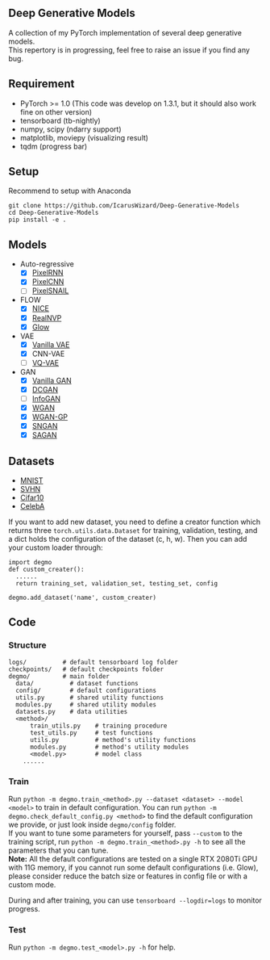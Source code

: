 ## Deep Generative Models
A collection of my PyTorch implementation of several deep generative models.  
This repertory is in progressing, feel free to raise an issue if you find any bug. 

## Requirement  
* PyTorch >= 1.0 (This code was develop on 1.3.1, but it should also work fine on other version)
* tensorboard (tb-nightly)
* numpy, scipy (ndarry support)
* matplotlib, moviepy (visualizing result)
* tqdm (progress bar)

## Setup  
Recommend to setup with Anaconda
```
git clone https://github.com/IcarusWizard/Deep-Generative-Models
cd Deep-Generative-Models
pip install -e .
```

## Models
* Auto-regressive
  * [x] [PixelRNN](http://arxiv.org/abs/1601.06759)
  * [x] [PixelCNN](http://arxiv.org/abs/1606.05328)
  * [ ] [PixelSNAIL](http://arxiv.org/abs/1712.09763)
* FLOW
  - [x] [NICE](https://arxiv.org/abs/1410.8516)
  - [x] [RealNVP](http://arxiv.org/abs/1605.08803)
  - [x] [Glow](http://arxiv.org/abs/1807.03039)
* VAE
  * [x] [Vanilla VAE](http://arxiv.org/abs/1312.6114)
  * [x] CNN-VAE
  * [ ] [VQ-VAE](http://arxiv.org/abs/1711.00937)
* GAN
  * [x] [Vanilla GAN](https://arxiv.org/abs/1406.2661)
  * [x] [DCGAN](https://arxiv.org/abs/1511.06434)
  * [ ] [InfoGAN](http://arxiv.org/abs/1606.03657)
  * [x] [WGAN](http://arxiv.org/abs/1701.07875)
  * [x] [WGAN-GP](https://arxiv.org/abs/1704.00028)
  * [x] [SNGAN](http://arxiv.org/abs/1802.05957)
  * [x] [SAGAN](http://arxiv.org/abs/1805.08318)
  
## Datasets  
* [MNIST](http://yann.lecun.com/exdb/mnist/)
* [SVHN](http://ufldl.stanford.edu/housenumbers/)
* [Cifar10](https://www.cs.toronto.edu/~kriz/cifar.html)
* [CelebA](http://mmlab.ie.cuhk.edu.hk/projects/CelebA.html)  

If you want to add new dataset, you need to define a creator function which returns three `torch.utils.data.Dataset` for training, validation, testing, and a dict holds the configuration of the dataset (c, h, w). Then you can add your custom loader through:
```
import degmo
def custom_creater():
  ......
  return training_set, validation_set, testing_set, config

degmo.add_dataset('name', custom_creater)
```

## Code  
### Structure  
```
logs/          # default tensorboard log folder
checkpoints/   # default checkpoints folder
degmo/         # main folder
  data/          # dataset functions
  config/        # default configurations
  utils.py       # shared utility functions
  modules.py     # shared utility modules
  datasets.py    # data utilities
  <method>/
      train_utils.py    # training procedure
      test_utils.py     # test functions
      utils.py          # method's utility functions
      modules.py        # method's utility modules
      <model.py>        # model class
    ......
```
### Train  
Run `python -m degmo.train_<method>.py --dataset <dataset> --model <model>` to train in default configuration.
You can run `python -m degmo.check_default_config.py <method>` to find the default configuration we provide, or just look inside `degmo/config` folder.  
If you want to tune some parameters for yourself, pass `--custom` to the training script, run `python -m degmo.train_<method>.py -h` to see all the parameters that you can tune.  
**Note:** All the default configurations are tested on a single RTX 2080Ti GPU with 11G memory, if you cannot run some default configurations (i.e. Glow), please consider reduce the batch size or features in config file or with a custom mode.  

During and after training, you can use `tensorboard --logdir=logs` to monitor progress.

### Test  
Run `python -m degmo.test_<model>.py -h` for help.